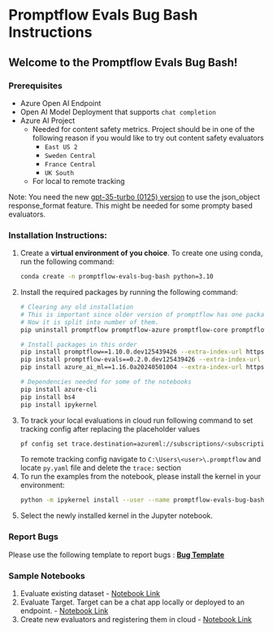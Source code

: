 # Promptflow Evals Bug Bash Instructions

## Welcome to the Promptflow Evals Bug Bash!

### Prerequisites
- Azure Open AI Endpoint
- Open AI Model Deployment that supports `chat completion`
- Azure AI Project
  - Needed for content safety metrics. Project should be in one of the following reason if you would like to try out content safety evaluators
    - `East US 2`
    - `Sweden Central`
    - `France Central`
    - `UK South`
  - For local to remote tracking

Note: You need the new [gpt-35-turbo (0125) version](https://learn.microsoft.com/en-us/azure/ai-services/openai/concepts/models#gpt-35-models) to use the json_object response_format feature. This might be needed for some prompty based evaluators.

### Installation Instructions:

1. Create a **virtual environment of you choice**. To create one using conda, run the following command:
    ```bash
    conda create -n promptflow-evals-bug-bash python=3.10
    ```
2. Install the required packages by running the following command:
    ```bash
   # Clearing any old installation
   # This is important since older version of promptflow has one package.
   # Now it is split into number of them.
    pip uninstall promptflow promptflow-azure promptflow-core promptflow-devkit promptflow-tools promptflow-evals

   # Install packages in this order
   pip install promptflow==1.10.0.dev125439426 --extra-index-url https://azuremlsdktestpypi.azureedge.net/promptflow
   pip install promptflow-evals==0.2.0.dev125439426 --extra-index-url https://azuremlsdktestpypi.azureedge.net/promptflow
   pip install azure_ai_ml==1.16.0a20240501004 --extra-index-url https://pkgs.dev.azure.com/azure-sdk/public/_packaging/azure-sdk-for-python/pypi/simple/

   # Dependencies needed for some of the notebooks
   pip install azure-cli
   pip install bs4
   pip install ipykernel
    ```
4. To track your local evaluations in cloud run following command to set tracking config after replacing the placeholder values
   ```bash
   pf config set trace.destination=azureml://subscriptions/<subscription_id>/resourceGroups/<resource_group_name>/providers/Microsoft.MachineLearningServices/workspaces/<workspace_name>
   ```
   To remote tracking config navigate to `C:\Users\<user>\.promptflow` and locate `py.yaml` file and delete the `trace:` section
4. To run the examples from the notebook, please install the kernel in your environment:
   ```bash
   python -m ipykernel install --user --name promptflow-evals-bug-bash --display-name "promptflow-evals-bug-bash"
   ```
6. Select the newly installed kernel in the Jupyter notebook.

### Report Bugs

Please use the following template to report bugs : [**Bug Template**](https://aka.ms/aicodefirst/createbug)

### Sample Notebooks

1. Evaluate existing dataset - [Notebook Link](./evaluate-using-data/evaluate-using-data.ipynb)
2. Evaluate Target. Target can be a chat app locally or deployed to an endpoint. - [Notebook Link](./evaluate-target/evaluate-target.ipynb)
3. Create new evaluators and registering them in cloud - [Notebook Link](./LoadSaveEvals/Load_saved_evaluator.ipynb)
